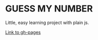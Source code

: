 ﻿# GUESS MY NUMBER

Little, easy learning project with plain js.

[Link to gh-pages](https://kerbasi.github.io/guessMyNumber/index.html)
